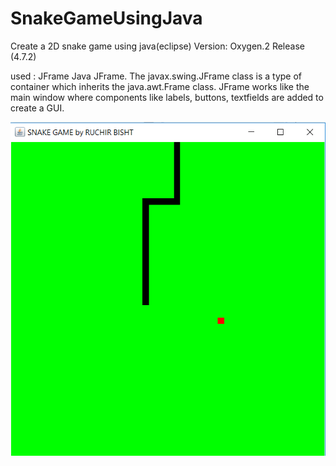 # SnakeGameUsingJava

Create a 2D snake game using java(eclipse)
Version: Oxygen.2 Release (4.7.2)

used : JFrame
Java JFrame. The javax.swing.JFrame class is a type of container which inherits the java.awt.Frame class. JFrame works like the main window where components like labels, buttons, textfields are added to create a GUI.

![image1](images/snake1.png)
        
        
